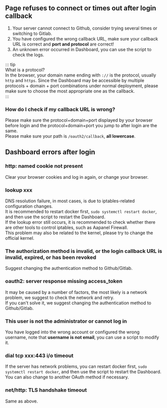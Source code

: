## Page refuses to connect or times out after login callback  
1. Your server cannot connect to Github, consider trying several times or switching to Gitlab.
2. You have configured the wrong callback URL, make sure your callback URL is correct and **port and protocol** are correct!
3. An unknown error occurred in Dashboard, you can use the script to check the logs.  

::: tip  
What is a protocol?   
In the browser, your domain name ending with `://` is the protocol, usually `http` and `https`. Since the Dashboard may be accessible by multiple protocols + domain + port combinations under normal deployment, please make sure to choose the most appropriate one as the callback.  
:::    

### How do I check if my callback URL is wrong?  
Please make sure the protocol+domain+port displayed by your browser before login and the protocol+domain+port you jump to after login are the same.  
Please make sure your path is `/oauth2/callback`, **all lowercase**.  

## Dashboard errors after login
### http: named cookie not present
Clear your browser cookies and log in again, or change your browser.  

### lookup xxx
DNS resolution failure, in most cases, is due to iptables-related configuration changes.  
It is recommended to restart docker first, `sudo systemctl restart docker`, and then use the script to restart the Dashboard.  
If the lookup error still occurs, it is recommended to check whether there are other tools to control iptables, such as Aapanel Firewall.  
This problem may also be related to the kernel, please try to change the official kernel.  

### The authorization method is invalid, or the login callback URL is invalid, expired, or has been revoked
Suggest changing the authentication method to Github/Gitlab.  

### oauth2: server response missing access_token
It may be caused by a number of factors, the most likely is a network problem, we suggest to check the network and retry.  
If you can't solve it, we suggest changing the authentication method to Github/Gitlab.  

### This user is not the administrator or cannot log in
You have logged into the wrong account or configured the wrong username, note that **username is not email**, you can use a script to modify it.  

### dial tcp xxx:443 i/o timeout
If the server has network problems, you can restart docker first, `sudo systemctl restart docker`, and then use the script to restart the Dashboard.  
You can also change to another OAuth method if necessary.  

### net/http: TLS handshake timeout
Same as above.
